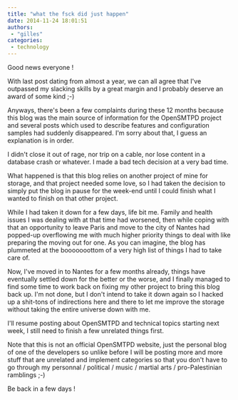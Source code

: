 ```yaml
---
title: "what the fsck did just happen"
date: 2014-11-24 18:01:51
authors:
 - "gilles"
categories:
 - technology
---
```


Good news everyone !

With last post dating from almost a year, we can all agree that I've outpassed my slacking skills by a great margin and I probably deserve an award of some kind ;-)

Anyways, there's been a few complaints during these 12 months because this blog was the main source of information for the OpenSMTPD project and several posts which used to describe features and configuration samples had suddenly disappeared. I'm sorry about that, I guess an explanation is in order.

I didn't close it out of rage, nor trip on a cable, nor lose content in a database crash or whatever. I made a bad tech decision at a very bad time.

What happened is that this blog relies on another project of mine for storage, and that project needed some love, so I had taken the decision to simply put the blog in pause for the week-end until I could finish what I wanted to finish on that other project.

While I had taken it down for a few days, life bit me. Family and health issues I was dealing with at that time had worsened, then while coping with that an opportunity to leave Paris and move to the city of Nantes had popped-up overflowing me with much higher priority things to deal with like preparing the moving out for one. As you can imagine, the blog has plummeted at the booooooottom of a very high list of things I had to take care of.

Now, I've moved in to Nantes for a few months already, things have eventually settled down for the better or the worse, and I finally managed to find some time to work back on fixing my other project to bring this blog back up. I'm not done, but I don't intend to take it down again so I hacked up a shit-tons of indirections here and there to let me improve the storage without taking the entire universe down with me.

I'll resume posting about OpenSMTPD and technical topics starting next week, I still need to finish a few unrelated things first.

Note that this is not an official OpenSMTPD website, just the personal blog of one of the developers so unlike before I will be posting more and more stuff that are unrelated and implement categories so that you don't have to go through my personnal / political / music / martial arts / pro-Palestinian ramblings ;-)

Be back in a few days !
